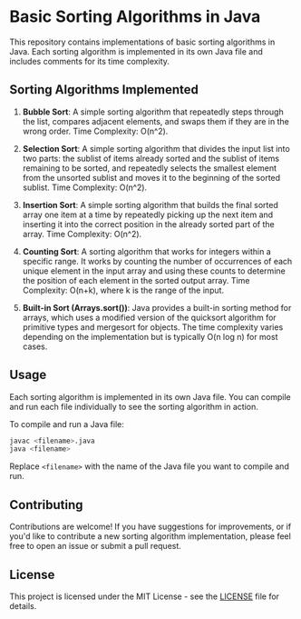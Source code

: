 # Basic Sorting Algorithms in Java

This repository contains implementations of basic sorting algorithms in Java. Each sorting algorithm is implemented in its own Java file and includes comments for its time complexity.

## Sorting Algorithms Implemented

1. **Bubble Sort**: A simple sorting algorithm that repeatedly steps through the list, compares adjacent elements, and swaps them if they are in the wrong order. Time Complexity: O(n^2).

2. **Selection Sort**: A simple sorting algorithm that divides the input list into two parts: the sublist of items already sorted and the sublist of items remaining to be sorted, and repeatedly selects the smallest element from the unsorted sublist and moves it to the beginning of the sorted sublist. Time Complexity: O(n^2).

3. **Insertion Sort**: A simple sorting algorithm that builds the final sorted array one item at a time by repeatedly picking up the next item and inserting it into the correct position in the already sorted part of the array. Time Complexity: O(n^2).

4. **Counting Sort**: A sorting algorithm that works for integers within a specific range. It works by counting the number of occurrences of each unique element in the input array and using these counts to determine the position of each element in the sorted output array. Time Complexity: O(n+k), where k is the range of the input.

5. **Built-in Sort (Arrays.sort())**: Java provides a built-in sorting method for arrays, which uses a modified version of the quicksort algorithm for primitive types and mergesort for objects. The time complexity varies depending on the implementation but is typically O(n log n) for most cases.

## Usage

Each sorting algorithm is implemented in its own Java file. You can compile and run each file individually to see the sorting algorithm in action.

To compile and run a Java file:

```bash
javac <filename>.java
java <filename>
```

Replace `<filename>` with the name of the Java file you want to compile and run.

## Contributing

Contributions are welcome! If you have suggestions for improvements, or if you'd like to contribute a new sorting algorithm implementation, please feel free to open an issue or submit a pull request.

## License

This project is licensed under the MIT License - see the [LICENSE](LICENSE) file for details.
